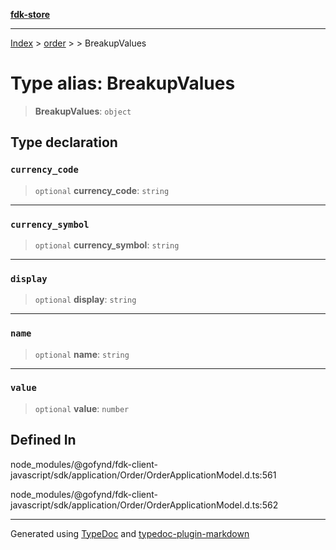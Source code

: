 [**fdk-store**](../../../README.md)
***

[Index](../../../API.md) > [order](../../README.md) > [<internal>](../README.md) > BreakupValues

# Type alias: BreakupValues

> **BreakupValues**: `object`

## Type declaration

### `currency_code`

> `optional` **currency\_code**: `string`

***

### `currency_symbol`

> `optional` **currency\_symbol**: `string`

***

### `display`

> `optional` **display**: `string`

***

### `name`

> `optional` **name**: `string`

***

### `value`

> `optional` **value**: `number`

## Defined In

node\_modules/@gofynd/fdk-client-javascript/sdk/application/Order/OrderApplicationModel.d.ts:561

node\_modules/@gofynd/fdk-client-javascript/sdk/application/Order/OrderApplicationModel.d.ts:562

***
Generated using [TypeDoc](https://typedoc.org/) and [typedoc-plugin-markdown](https://www.npmjs.com/package/typedoc-plugin-markdown)
